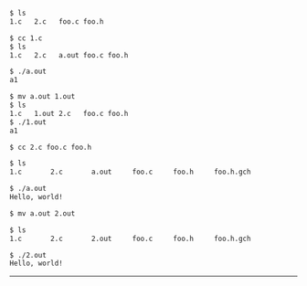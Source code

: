 ```bash
$ ls
1.c   2.c   foo.c foo.h
```

```bash
$ cc 1.c
$ ls
1.c   2.c   a.out foo.c foo.h
```

```bash
$ ./a.out
a1
```

```bash
$ mv a.out 1.out
$ ls
1.c   1.out 2.c   foo.c foo.h
$ ./1.out
a1
```

```bash
$ cc 2.c foo.c foo.h
```

```bash
$ ls
1.c       2.c       a.out     foo.c     foo.h     foo.h.gch
```

```bash
$ ./a.out
Hello, world!
```

```bash
$ mv a.out 2.out
```

```bash
$ ls
1.c       2.c       2.out     foo.c     foo.h     foo.h.gch
```

```bash
$ ./2.out
Hello, world!
```

---
